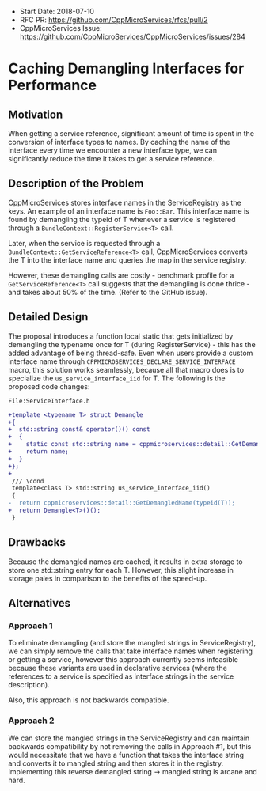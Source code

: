 - Start Date: 2018-07-10
- RFC PR: https://github.com/CppMicroServices/rfcs/pull/2
- CppMicroServices Issue: https://github.com/CppMicroServices/CppMicroServices/issues/284

# Caching Demangling Interfaces for Performance

## Motivation

When getting a service reference, significant amount of time is spent
in the conversion of interface types to names. By caching the name
of the interface every time we encounter a new interface type, we can
significantly reduce the time it takes to get a service reference.

## Description of the Problem

CppMicroServices stores interface names in the ServiceRegistry as the keys. An example of an interface name is `Foo::Bar`. This interface name is found by demangling the typeid of T whenever a service is registered through a `BundleContext::RegisterService<T>` call.

Later, when the service is requested through a `BundleContext::GetServiceReference<T>` call, CppMicroServices converts the T into the interface name and queries the map in the service registry.

However, these demangling calls are costly - benchmark profile for a `GetServiceReference<T>` call suggests that the demangling is done thrice - and takes about 50% of the time. (Refer to the GitHub issue).

## Detailed Design

The proposal introduces a function local static that gets initialized by demangling the typename once for T (during RegisterService<T>) - this has the added advantage of being thread-safe. Even when users provide a custom interface name through `CPPMICROSERVICES_DECLARE_SERVICE_INTERFACE` macro, this solution works seamlessly, because all that macro does is to specialize the `us_service_interface_iid` for T. The following is the proposed code changes:

`File:ServiceInterface.h`

```diff
+template <typename T> struct Demangle
+{
+  std::string const& operator()() const
+  {
+    static const std::string name = cppmicroservices::detail::GetDemangledName(typeid(T));
+    return name;
+  }
+};
+
 /// \cond
 template<class T> std::string us_service_interface_iid()
 {
-  return cppmicroservices::detail::GetDemangledName(typeid(T));
+  return Demangle<T>()();
 }
```

## Drawbacks

Because the demangled names are cached, it results in extra storage to store one std::string entry for each T. However, this slight increase in storage pales in comparison to the benefits of the speed-up. 

## Alternatives

### Approach 1

To eliminate demangling (and store the mangled strings in ServiceRegistry), we can simply remove the calls that take interface names when registering or getting a service, however this approach currently seems infeasible because these variants are used in declarative services (where the references to a service is specified as interface strings in the service description). 

Also, this approach is not backwards compatible.

### Approach 2

We can store the mangled strings in the ServiceRegistry and can maintain backwards compatibility by not removing the calls in Approach #1, but this would necessitate that we have a function that takes the interface string and converts it to mangled string and then stores it in the registry. Implementing this reverse demangled string -> mangled string is arcane and hard.
